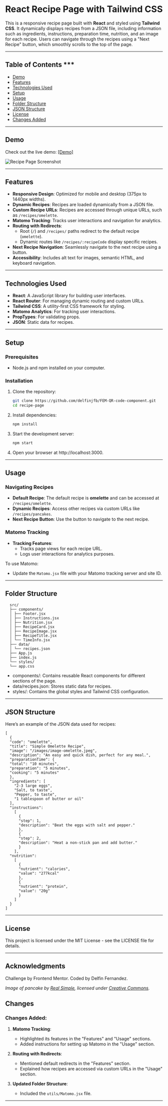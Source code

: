 # React Recipe Page with Tailwind CSS

This is a responsive recipe page built with **React** and styled using **Tailwind CSS**. It dynamically displays recipes from a JSON file, including information such as ingredients, instructions, preparation time, nutrition, and an image for each recipe. Users can navigate through the recipes using a "Next Recipe" button, which smoothly scrolls to the top of the page.

---

## Table of Contents \*\*\*

- [Demo](#demo)
- [Features](#features)
- [Technologies Used](#technologies-used)
- [Setup](#setup)
- [Usage](#usage)
- [Folder Structure](#folder-structure)
- [JSON Structure](#json-structure)
- [License](#license)
- [Changes Added](#changes)

---

## Demo

Check out the live demo: [\[Demo\]](https://recipe-page-react-tailwind-delfin.vercel.app/)

![Recipe Page Screenshot](https://recipe-page-react-tailwind-delfin.vercel.app/images/ReactRecipePageTailwind.png)

---

## Features

- **Responsive Design**: Optimized for mobile and desktop (375px to 1440px widths).
- **Dynamic Recipes**: Recipes are loaded dynamically from a JSON file.
- **Custom Recipe URLs**: Recipes are accessed through unique URLs, such as `/recipes/omelette`.
- **Matomo Tracking**: Tracks user interactions and navigation for analytics.
- **Routing with Redirects**:
  - Root (`/`) and `/recipes/` paths redirect to the default recipe (`omelette`).
  - Dynamic routes like `/recipes/:recipeCode` display specific recipes.
- **Next Recipe Navigation**: Seamlessly navigate to the next recipe using a button.
- **Accessibility**: Includes alt text for images, semantic HTML, and keyboard navigation.

---

## Technologies Used

- **React**: A JavaScript library for building user interfaces.
- **React Router**: For managing dynamic routing and custom URLs.
- **Tailwind CSS**: A utility-first CSS framework for styling.
- **Matomo Analytics**: For tracking user interactions.
- **PropTypes**: For validating props.
- **JSON**: Static data for recipes.

---

## Setup

### Prerequisites

- Node.js and npm installed on your computer.

### Installation

1. Clone the repository:
   ```bash
   git clone https://github.com/delfinjfb/FEM-QR-code-component.git
   cd recipe-page
   ```
2. Install dependencies:
   ```bash
   npm install
   ```
3. Start the development server:
   ```bash
   npm start
   ```
4. Open your browser at http://localhost:3000.

---

## Usage

### Navigating Recipes

- **Default Recipe**: The default recipe is **omelette** and can be accessed at `/recipes/omelette`.
- **Dynamic Recipes**: Access other recipes via custom URLs like `/recipes/pancakes`.
- **Next Recipe Button**: Use the button to navigate to the next recipe.

### Matomo Tracking

- **Tracking Features**:
  - Tracks page views for each recipe URL.
  - Logs user interactions for analytics purposes.

To use Matomo:

- Update the `Matomo.jsx` file with your Matomo tracking server and site ID.

---

## Folder Structure

```plaintext
  src/
  ├── components/
  │ ├── Footer.jsx
  │ ├── Instructions.jsx
  │ ├── Nutrition.jsx
  │ ├── RecipeCard.jsx
  │ ├── RecipeImage.jsx
  │ ├── RecipeTitle.jsx
  │ └── TimeInfo.jsx
  ├── data/
  │ └── recipes.json
  ├── App.js
  ├── index.js
  └── styles/
  └── app.css
```

- components/: Contains reusable React components for different sections of the page.
- data/recipes.json: Stores static data for recipes.
- styles/: Contains the global styles and Tailwind CSS configuration.

---

## JSON Structure

Here’s an example of the JSON data used for recipes:

```
[
  {
  "code": "omelette",
  "title": "Simple Omelette Recipe",
  "image": "/images/image-omelette.jpeg",
  "description": "An easy and quick dish, perfect for any meal.",
  "preparationTime": {
  "total": "10 minutes",
  "preparation": "5 minutes",
  "cooking": "5 minutes"
  },
  "ingredients": [
    "2-3 large eggs",
    "Salt, to taste",
    "Pepper, to taste",
    "1 tablespoon of butter or oil"
  ],
  "instructions":
    [
      {
      "step": 1,
      "description": "Beat the eggs with salt and pepper."
      },
      {
      "step": 2,
      "description": "Heat a non-stick pan and add butter."
      }
    ],
  "nutrition":
    [
      {
      "nutrient": "calories",
      "value": "277kcal"
      },
      {
      "nutrient": "protein",
      "value": "20g"
      }
    ]
  }
]
```

---

## License

This project is licensed under the MIT License - see the LICENSE file for details.

---

## Acknowledgments

Challenge by Frontend Mentor.
Coded by Delfin Fernandez.

_Image of pancake by [Real Simple](<https://www.realsimple.com/thmb/u0FflZ0sazXanhitWueM3LaXkaw=/750x0/filters:no_upscale():max_bytes(150000):strip_icc():format(webp)/how-to-make-pancakes-step-by-step-bf45f02d4b3c4392bddf92e05c9e17eb.jpg>), licensed under [Creative Commons](https://creativecommons.org/licenses/)._

## Changes

### Changes Added:

1. **Matomo Tracking**:

   - Highlighted its features in the "Features" and "Usage" sections.
   - Added instructions for setting up Matomo in the "Usage" section.

2. **Routing with Redirects**:

   - Mentioned default redirects in the "Features" section.
   - Explained how recipes are accessed via custom URLs in the "Usage" section.

3. **Updated Folder Structure**:
   - Included the `utils/Matomo.jsx` file.

---
